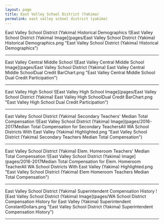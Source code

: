 ```yaml
---
layout: page
title: East Valley School District (Yakima)
permalink: east valley school district (yakima)
---
```



East Valley School District (Yakima) Historical Demographics
![East Valley School District (Yakima) Image](pages/East Valley School District (Yakima) Historical Demographics.png "East Valley School District (Yakima) Historical Demographics")

___

East Valley Central Middle School
![East Valley Central Middle School Image](pages/East Valley School District (Yakima) East Valley Central Middle SchoolDual Credit BarChart.png "East Valley Central Middle School Dual Credit Participation")

___

East Valley High School
![East Valley High School Image](pages/East Valley School District (Yakima) East Valley High SchoolDual Credit BarChart.png "East Valley High School Dual Credit Participation")

___

East Valley School District (Yakima) Secondary Teachers' Median Total Compensation
![East Valley School District (Yakima) Image](pages/2016-2017Median Total Compensation for Secondary TeachersAll WA School Districts With East Valley (Yakima) Highlighted.png "East Valley School District (Yakima) Secondary Teachers Median Total Compensation")

___

East Valley School District (Yakima) Elem. Homeroom Teachers' Median Total Compensation
![East Valley School District (Yakima) Image](pages/2016-2017Median Total Compensation for Elem. Homeroom TeacherAll WA School Districts With East Valley (Yakima) Highlighted.png "East Valley School District (Yakima) Elem Homeroom Teachers Median Total Compensation")

___

East Valley School District (Yakima) Superintendent Compensation History
![East Valley School District (Yakima) Image](pages/WA School District Compensation History for East Valley (Yakima) Superintendent ConstantDollars.png "East Valley School District (Yakima) Superintendent Compensation History")

___

